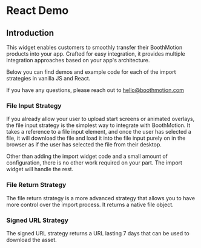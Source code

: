 # React Demo

## Introduction

This widget enables customers to smoothly transfer their BoothMotion products into your app. Crafted for easy integration, it provides multiple integration approaches based on your app's architecture.

Below you can find demos and example code for each of the import strategies in vanilla JS and React.

If you have any questions, please reach out to hello@boothmotion.com

### File Input Strategy

If you already allow your user to upload start screens or animated overlays, the file input strategy is the simplest way to integrate with BoothMotion. It takes a reference to a file input element, and once the user has selected a file, it will download the file and load it into the file input purely on in the browser as if the user has selected the file from their desktop.

Other than adding the import widget code and a small amount of configuration, there is no other work required on your part. The import widget will handle the rest.

### File Return Strategy

The file return strategy is a more advanced strategy that allows you to have more control over the import process. It returns a native file object.

### Signed URL Strategy

The signed URL strategy returns a URL lasting 7 days that can be used to download the asset.
